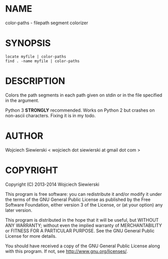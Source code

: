 NAME
====

color-paths - filepath segment colorizer

SYNOPSIS
========

    locate myfile | color-paths
    find . -name myfile | color-paths

DESCRIPTION
===========

Colors the path segments in each path given on stdin or in the file
specified in the argument.

Python 3 **STRONGLY** recommended. Works on Python 2 but crashes on
non-ascii characters. Fixing it is in my todo.

AUTHOR
======

Wojciech Siewierski < wojciech dot siewierski at gmail dot com >

COPYRIGHT
=========

Copyright (C) 2013-2014  Wojciech Siewierski

This program is free software: you can redistribute it and/or modify
it under the terms of the GNU General Public License as published by
the Free Software Foundation, either version 3 of the License, or
(at your option) any later version.

This program is distributed in the hope that it will be useful,
but WITHOUT ANY WARRANTY; without even the implied warranty of
MERCHANTABILITY or FITNESS FOR A PARTICULAR PURPOSE.  See the
GNU General Public License for more details.

You should have received a copy of the GNU General Public License
along with this program.  If not, see <http://www.gnu.org/licenses/>.
